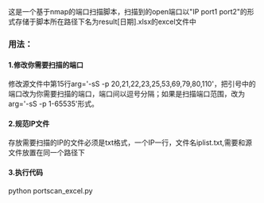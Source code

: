这是一个基于nmap的端口扫描脚本，扫描到的open端口以"IP port1 port2"的形式存储于脚本所在路径下名为result[日期].xlsx的excel文件中
### 用法：
#### 1.修改你需要扫描的端口
修改源文件中第15行arg='-sS -p 20,21,22,23,25,53,69,79,80,110'，把引号中的端口改为你需要扫描的端口，端口间以逗号分隔；如果是扫描端口范围，改为arg='-sS -p 1-65535'形式。
#### 2.规范IP文件
存放需要扫描的IP的文件必须是txt格式，一个IP一行，文件名iplist.txt,需要和源文件放置在同一个路径下
#### 3.执行代码
python portscan_excel.py
